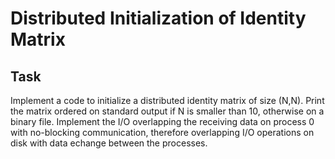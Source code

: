 # Distributed Initialization of Identity Matrix

## Task

Implement a code to initialize a distributed identity matrix of size (N,N). Print the matrix ordered on standard output if N is smaller than 10, otherwise on a binary file. Implement the I/O overlapping the receiving data on process 0 with no-blocking communication, therefore overlapping I/O operations on disk with data echange between the processes.
